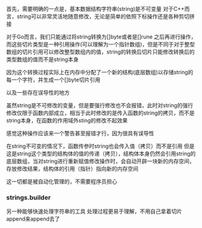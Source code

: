 首先，需要明确的一点是，基本数据结构字符串(string)是不可变量
对于C++而言，string可以非常灵活地随意修改，无论是简单的依照下标操作还是各种剪切拼接

对于Go而言，我们只能通过将string转换为[]byte或者是[]rune
之后再进行操作，而这些切片类型是一种引用操作(可以理解为一个指针数组)，但是不同于对于整型数组的切片引用可以修改整型数组内的值，string的转换后切片只能修改转换后的类型数组的值而不是string本身

因为这个转换过程实际上在内存中分配了一个新的结构(底层数组)以存储string的每一个字符，并生成一个[]byte切片引用


以及一些存在误导性的地方

虽然string是不可修改的变量，但是要强行修改也不会报错，此时对string的强行修改仅限于函数内部成立，相当于此时修改的是传入函数的string的拷贝，而不是string本身，在函数的作用域外sting的修改不起效果

感觉这种操作应该来一个警告甚至报错才行，因为很具有误导性

在string不可变的情况下，函数传参时string也会传入值（拷贝）而不是引用
但是这是string这个类型的结构体的值的传递（拷贝），结构体本身仍然会引用string的底层数组，当对string进行重新赋值修改操作时，会自动开辟一块新的内存空间，存放修改结果，结构体的引用（指针）指向新的内存空间

这一切都是被自动化管理的，不需要程序员担心


### strings.builder
另一种能够快速处理字符串的工具
处理过程更易于理解，不用自己拿着切片append来append去了